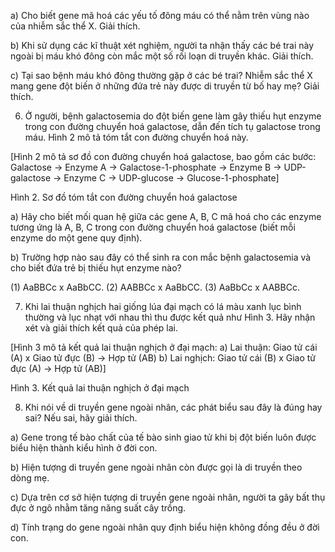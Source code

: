 a) Cho biết gene mã hoá các yếu tố đông máu có thể nằm trên vùng nào của nhiễm sắc thể X. Giải thích.

b) Khi sử dụng các kĩ thuật xét nghiệm, người ta nhận thấy các bé trai này ngoài bị máu khó đông còn mắc một số rối loạn di truyền khác. Giải thích.

c) Tại sao bệnh máu khó đông thường gặp ở các bé trai? Nhiễm sắc thể X mang gene đột biến ở những đứa trẻ này được di truyền từ bố hay mẹ? Giải thích.

6. Ở người, bệnh galactosemia do đột biến gene làm gây thiếu hụt enzyme trong con đường chuyển hoá galactose, dẫn đến tích tụ galactose trong máu. Hình 2 mô tả tóm tắt con đường chuyển hoá này.

[Hình 2 mô tả sơ đồ con đường chuyển hoá galactose, bao gồm các bước:
Galactose → Enzyme A → Galactose-1-phosphate → Enzyme B → UDP-galactose → Enzyme C → UDP-glucose
                                                                                  → Glucose-1-phosphate]

Hình 2. Sơ đồ tóm tắt con đường chuyển hoá galactose

a) Hãy cho biết mối quan hệ giữa các gene A, B, C mã hoá cho các enzyme tương ứng là A, B, C trong con đường chuyển hoá galactose (biết mỗi enzyme do một gene quy định).

b) Trường hợp nào sau đây có thể sinh ra con mắc bệnh galactosemia và cho biết đứa trẻ bị thiếu hụt enzyme nào?

(1) AaBBCc x AaBbCC.        (2) AABBCc x AaBbCC.        (3) AaBbCc x AABBCc.

7. Khi lai thuận nghịch hai giống lúa đại mạch có lá màu xanh lục bình thường và lục nhạt với nhau thì thu được kết quả như Hình 3. Hãy nhận xét và giải thích kết quả của phép lai.

[Hình 3 mô tả kết quả lai thuận nghịch ở đại mạch:
a) Lai thuận: Giao tử cái (A) x Giao tử đực (B) → Hợp tử (AB)
b) Lai nghịch: Giao tử cái (B) x Giao tử đực (A) → Hợp tử (AB)]

Hình 3. Kết quả lai thuận nghịch ở đại mạch

8. Khi nói về di truyền gene ngoài nhân, các phát biểu sau đây là đúng hay sai? Nếu sai, hãy giải thích.

a) Gene trong tế bào chất của tế bào sinh giao tử khi bị đột biến luôn được biểu hiện thành kiểu hình ở đời con.

b) Hiện tượng di truyền gene ngoài nhân còn được gọi là di truyền theo dòng mẹ.

c) Dựa trên cơ sở hiện tượng di truyền gene ngoài nhân, người ta gây bất thụ đực ở ngô nhằm tăng năng suất cây trồng.

d) Tính trạng do gene ngoài nhân quy định biểu hiện không đồng đều ở đời con.